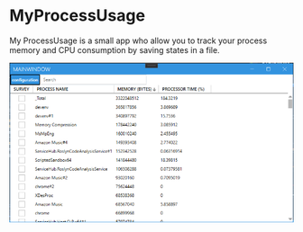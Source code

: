 # MyProcessUsage 

My ProcessUsage is a small app who allow you to track your process memory and CPU consumption by saving states in a file. 

![pic](pic/pic.png)

